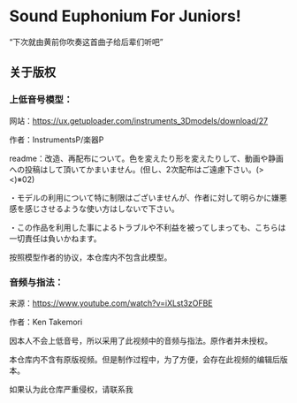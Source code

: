 # Sound Euphonium For Juniors!
 “下次就由黄前你吹奏这首曲子给后辈们听吧”
 
 ## 关于版权
 ### 上低音号模型：
 网站：https://ux.getuploader.com/instruments_3Dmodels/download/27
 
 作者：InstrumentsP/楽器P
 
 readme：改造、再配布について。色を変えたり形を変えたりして、動画や静画への投稿はして頂いてかまいません。(但し、2次配布はご遠慮下さい。(><)※02)

・モデルの利用について特に制限はございませんが、作者に対して明らかに嫌悪感を感じさせるような使い方はしないで下さい。

・この作品を利用した事によるトラブルや不利益を被ってしまっても、こちらは一切責任は負いかねます。

按照模型作者的协议，本仓库内不包含此模型。

### 音频与指法：
来源：https://www.youtube.com/watch?v=iXLst3zOFBE

作者：Ken Takemori

因本人不会上低音号，所以采用了此视频中的音频与指法。原作者并未授权。

本仓库内不含有原版视频。但是制作过程中，为了方便，会存在此视频的编辑后版本。

如果认为此仓库严重侵权，请联系我




